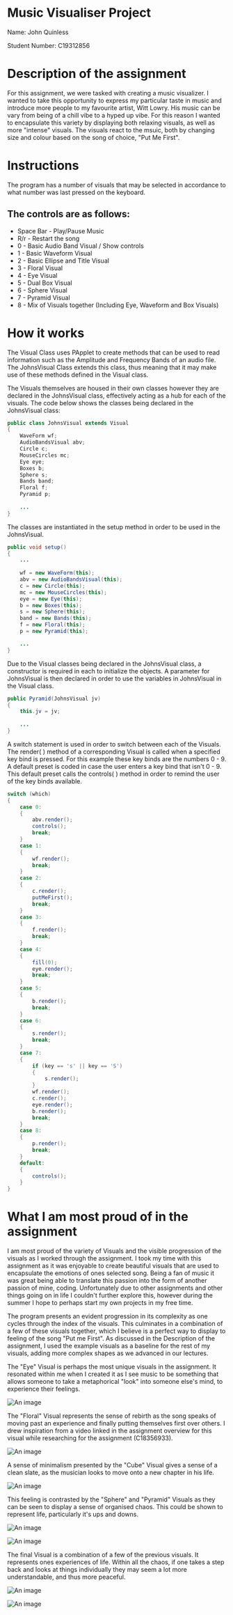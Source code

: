 # Music Visualiser Project

Name:   John Quinless

Student Number:     C19312856

# Description of the assignment
For this assignment, we were tasked with creating a music visualizer. I wanted to take this opportunity to express my particular taste in music and introduce more people to my favourite artist, Witt Lowry. His music can be vary from being of a chill vibe to a hyped up vibe. For this reason I wanted to encapsulate this variety by displaying both relaxing visuals, as well as more "intense" visuals. The visuals react to the msuic, both by changing size and colour based on the song of choice, "Put Me First".

# Instructions
The program has a number of visuals that may be selected in accordance to what number was last pressed on the keyboard. 
## The controls are as follows:
- Space Bar - Play/Pause Music
- R/r - Restart the song
- 0 - Basic Audio Band Visual / Show controls
- 1 - Basic Waveform Visual
- 2 - Basic Ellipse and Title Visual
- 3 - Floral Visual
- 4 - Eye Visual
- 5 - Dual Box Visual
- 6 - Sphere Visual
- 7 - Pyramid Visual
- 8 - Mix of Visuals together (Including Eye, Waveform and Box Visuals)

# How it works
The Visual Class uses PApplet to create methods that can be used to read information such as the Amplitude and Frequency Bands of an audio file. The JohnsVisual Class extends this class, thus meaning that it may make use of these methods defined in the Visual class.

The Visuals themselves are housed in their own classes however they are declared in the JohnsVisual class, effectively acting as a hub for each of the visuals. The code below shows the classes being declared in the JohnsVisual class:

```Java
public class JohnsVisual extends Visual
{    
    WaveForm wf;
    AudioBandsVisual abv;
    Circle c;
    MouseCircles mc;
    Eye eye;
    Boxes b;
    Sphere s;
    Bands band;
    Floral f;
    Pyramid p;
    
    ...
}
```

The classes are instantiated in the setup method in order to be used in the JohnsVisual.

```Java
public void setup()
{
    ... 
    
    wf = new WaveForm(this);
    abv = new AudioBandsVisual(this);
    c = new Circle(this);
    mc = new MouseCircles(this);
    eye = new Eye(this);
    b = new Boxes(this);
    s = new Sphere(this);
    band = new Bands(this);
    f = new Floral(this);
    p = new Pyramid(this);

    ...
}
```

Due to the Visual classes being declared in the JohnsVisual class, a constructor is required in each to initialize the objects. A parameter for JohnsVisual is then declared in order to use the variables in JohnsVisual in the Visual class.

```Java
public Pyramid(JohnsVisual jv)
{
    this.jv = jv; 
    
    ...
}
```

A switch statement is used in order to switch between each of the Visuals. The render( ) method of a corresponding Visual is called when a specified key bind is pressed. For this example these key binds are the numbers 0 - 9. A default preset is coded in case the user enters a key bind that isn't 0 - 9. This default preset calls the controls( ) method in order to remind the user of the key binds available.

```Java
switch (which)
{
    case 0:
    {
        abv.render();
        controls();
        break;
    }
    case 1:
    {
        wf.render();
        break;
    }
    case 2:
    {
        c.render();
        putMeFirst();
        break;
    }
    case 3:
    {
        f.render();
        break;
    }
    case 4:
    {
        fill(0);
        eye.render();
        break;
    }
    case 5:
    {
        b.render();
        break;
    }
    case 6:
    {
        s.render();
        break;
    }
    case 7:
    {
        if (key == 's' || key == 'S')
        {
            s.render();
        }
        wf.render();
        c.render();
        eye.render();
        b.render();
        break;
    }
    case 8:
    {
        p.render();
        break;
    }
    default:
    {
        controls();
    }
}
```


# What I am most proud of in the assignment

I am most proud of the variety of Visuals and the visible progression of the visuals as I worked through the assignment. I took my time with this assignment as it was enjoyable to create beautiful visuals that are used to encapsulate the emotions of ones selected song. Being a fan of music it was great being able to translate this passion into the form of another passion of mine, coding. Unfortunately due to other assignments and other things going on in life I couldn't further explore this, however during the summer I hope to perhaps start my own projects in my free time.

The program presents an evident progression in its complexity as one cycles through the index of the visuals. This culminates in a combination of a few of these visuals together, which I believe is a perfect way to display to feeling of the song "Put me First". As discussed in the Description of the assignment, I used the example visuals as a baseline for the rest of my visuals, adding more complex shapes as we advanced in our lectures.

The "Eye" Visual is perhaps the most unique visuals in the assignment. It resonated within me when I created it as I see music to be something that allows someone to take a metaphorical "look" into someone else's mind, to experience their feelings.

![An image](images/eye.png)

The "Floral" Visual represents the sense of rebirth as the song speaks of moving past an experience and finally putting themselves first over others. I drew inspiration from a video linked in the assignment overview for this visual while researching for the assignment (C18356933).

![An image](images/floral.png)

A sense of minimalism presented by the "Cube" Visual gives a sense of a clean slate, as the musician looks to move onto a new chapter in his life.

![An image](images/box.png)

This feeling is contrasted by the "Sphere" and "Pyramid" Visuals as they can be seen to display a sense of organised chaos. This could be shown to represent life, particularly it's ups and downs.

![An image](images/sphere.png)

![An image](images/pyramid.png)

The final Visual is a combination of a few of the previous visuals. It represents ones experiences of life. Within all the chaos, if one takes a step back and looks at things individually they may seem a lot more understandable, and thus more peaceful.

![An image](images/mix.png)

![An image](images/mixWithPyramid.png)
